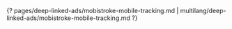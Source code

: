 {? pages/deep-linked-ads/mobistroke-mobile-tracking.md | multilang/deep-linked-ads/mobistroke-mobile-tracking.md ?}
